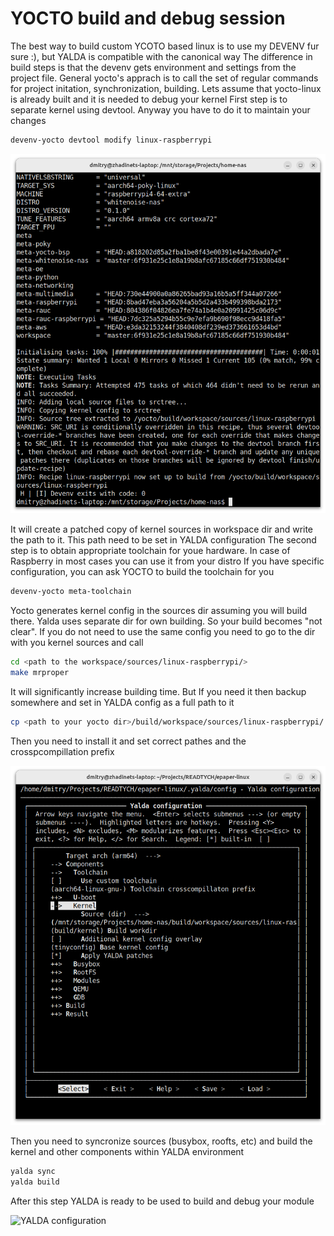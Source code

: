 # YOCTO build and debug session

The best way to build custom YCOTO based linux is to use my DEVENV fur sure :), but YALDA is compatible with the canonical way
The difference in build steps is that the devenv gets environment and settings from the project file. General yocto's apprach is to call
the set of regular commands for project initation, synchronization, building.
Lets assume that yocto-linux is already built and it is needed to debug your kernel
First step is to separate kernel using devtool. Anyway you have to do it to maintain your changes
```bash
devenv-yocto devtool modify linux-raspberrypi
```

![YOCTO kernel build](images/story_yocto-build.png)

It will create a patched copy of kernel sources in workspace dir and write the path to it. This path need to be set in YALDA configuration
The second step is to obtain appropriate toolchain for youe hardware. In case of Raspberry in most cases you can use it from your distro
If you have specific configuration, you can ask YOCTO to build the toolchain for you
```bash
devenv-yocto meta-toolchain
```

Yocto generates kernel config in the sources dir assuming you will build there. Yalda uses separate dir for own building.
So your build becomes "not clear". If you do not need to use the same config you need to go to the dir with you kernel sources and call
```bash
cd <path to the workspace/sources/linux-raspberrypi/>
make mrproper
```
It will significantly increase building time. But If you need it then backup somewhere and set in YALDA config as a full path to it
```bash
cp <path to your yocto dir>/build/workspace/sources/linux-raspberrypi/.config <path to your module>/yocto.config
```

Then you need to install it and set correct pathes and the crosspcompillation prefix

![YALDA configuration](images/story_yocto-yalda-config.png)

Then you need to syncronize sources (busybox, roofts, etc) and build the kernel and other components within YALDA environment
```bash
yalda sync
yalda build
```
After this step YALDA is ready to be used to build and debug your module

![YALDA configuration](images/story_yocto-session.gif)
